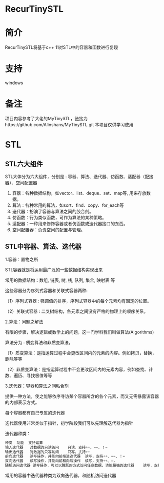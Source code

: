 # RecurTinySTL
# 简介
RecurTinySTL将基于c++ 11对STL中的容器和函数进行复现
# 支持
windows
# 备注
项目内容参考了大佬的MyTinySTL，链接为https://github.com/Alinshans/MyTinySTL.git
本项目仅供学习使用
# STL
## STL六大组件
STL大体分为六大组件，分别是 : 容器、算法、迭代器、仿函数、适配器（配接器）、空间配置器

1. 容器：各种数据结构，如vector、list、deque、set、map等, 用来存放数据。
2. 算法：各种常用的算法，如sort、find、copy、for_each等
3. 迭代器：扮演了容器与算法之间的胶合剂。
4. 仿函数：行为类似函数，可作为算法的某种策略。
5. 适配器：一种用来修饰容器或者仿函数或迭代器接口的东西。
6. 空间配置器：负责空间的配置与管理。



## STL中容器、算法、迭代器
1.容器：置物之所

STL容器就是将运用最广泛的一些数据结构实现出来

常用的数据结构：数组, 链表, 树, 栈, 队列, 集合, 映射表 等

这些容器分为序列式容器和关联式容器两种:

（1）序列式容器 : 强调值的排序，序列式容器中的每个元素均有固定的位置。

（2）关联式容器 : 二叉树结构，各元素之间没有严格的物理上的顺序关系。

2.算法：问题之解法

有限的步骤，解决逻辑或数学上的问题，这一门学科我们叫做算法(Algorithms)

算法分为 : 质变算法和非质变算法。

（1）质变算法：是指运算过程中会更改区间内的元素的内容。例如拷贝，替换，删除等等

（2）非质变算法：是指运算过程中不会更改区间内的元素内容，例如查找、计数、遍历、寻找极值等等

3.迭代器：容器和算法之间粘合剂

提供一种方法，使之能够依序寻访某个容器所含的各个元素，而又无需暴露该容器的内部表示方式。

每个容器都有自己专属的迭代器

迭代器使用非常类似于指针，初学阶段我们可以先理解迭代器为指针

迭代器种类：

```c++
种类	功能	支持运算
输入迭代器	对数据的只读访问	只读，支持++、==、！=
输出迭代器	对数据的只写访问	只写，支持++
前向迭代器	读写操作，并能向前推进迭代器	读写，支持++、==、！=
双向迭代器	读写操作，并能向前和向后操作	读写，支持++、–，
随机访问迭代器	读写操作，可以以跳跃的方式访问任意数据，功能最强的迭代器	读写，支持++、–、[n]、-n、<、<=、>、>=
```

常用的容器中迭代器种类为双向迭代器，和随机访问迭代器
